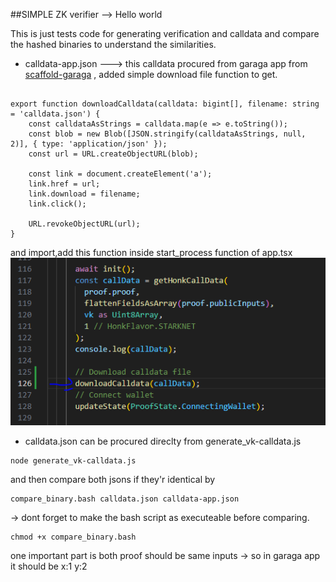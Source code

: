 ##SIMPLE ZK verifier --> Hello world 

This is just tests code for generating verification and calldata and compare the hashed binaries to understand the similarities.

- calldata-app.json ---> this calldata procured from garaga app from [scaffold-garaga](https://github.com/keep-starknet-strange/scaffold-garaga) , added simple download file function to get.
```

export function downloadCalldata(calldata: bigint[], filename: string = 'calldata.json') {
    const calldataAsStrings = calldata.map(e => e.toString());
    const blob = new Blob([JSON.stringify(calldataAsStrings, null, 2)], { type: 'application/json' });
    const url = URL.createObjectURL(blob);

    const link = document.createElement('a');
    link.href = url;
    link.download = filename;
    link.click();

    URL.revokeObjectURL(url);
}
```

and import,add this function inside start_process function of app.tsx ![as shown](./images/Ekran%20Alıntısı.PNG) 

- calldata.json can be procured direclty from generate_vk-calldata.js

```
node generate_vk-calldata.js
```

and then compare both jsons if they'r identical by 

```
compare_binary.bash calldata.json calldata-app.json
```

-> dont forget to make the bash script as executeable before comparing.

```
chmod +x compare_binary.bash 
```

one important part is both proof should be same inputs -> so in garaga app it should be x:1 y:2 
